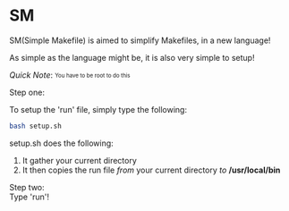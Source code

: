 # SM
SM(Simple Makefile) is aimed to simplify Makefiles, in a new language!

As simple as the language might be, it is also very simple to setup!

_Quick Note_: <sub><sup>You have to be root to do this</sup></sub>

Step one:

To setup the 'run' file, simply type the following:
```sh
bash setup.sh
```

setup.sh does the following:
1. It gather your current directory
2. It then copies the run file _from_ your current directory _to_ **/usr/local/bin**

Step two: </br>
Type 'run'!
